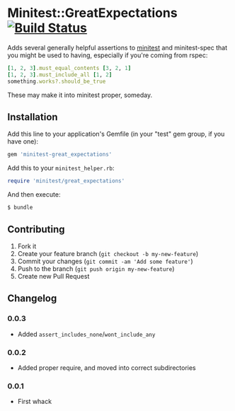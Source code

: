 # Minitest::GreatExpectations [![Build Status](https://api.travis-ci.org/mceachen/minitest-great_expectations.png?branch=master)](https://travis-ci.org/mceachen/minitest-great_expectations)

Adds several generally helpful assertions to [minitest](http://docs.seattlerb.org/minitest/) and minitest-spec that you might be used to
having, especially if you're coming from rspec:

``` ruby
[1, 2, 3].must_equal_contents [3, 2, 1]
[1, 2, 3].must_include_all [1, 2]
something.works?.should_be_true
```

These may make it into minitest proper, someday.

## Installation

Add this line to your application's Gemfile (in your "test" gem group, if you have one):

``` ruby
gem 'minitest-great_expectations'
```

Add this to your ```minitest_helper.rb```:

``` ruby
require 'minitest/great_expectations'
```

And then execute:

    $ bundle

## Contributing

1. Fork it
2. Create your feature branch (`git checkout -b my-new-feature`)
3. Commit your changes (`git commit -am 'Add some feature'`)
4. Push to the branch (`git push origin my-new-feature`)
5. Create new Pull Request

## Changelog

### 0.0.3

* Added ```assert_includes_none```/```wont_include_any```

### 0.0.2

* Added proper require, and moved into correct subdirectories

### 0.0.1

* First whack

